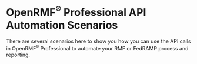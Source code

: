 # OpenRMF<sup>&reg;</sup> Professional API Automation Scenarios

There are several scenarios here to show you how you can use the API calls in OpenRMF<sup>&reg;</sup> Professional to automate your RMF or FedRAMP process and reporting. 